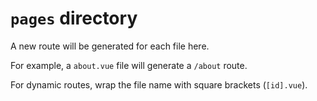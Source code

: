 # `pages` directory

A new route will be generated for each file here.

For example, a `about.vue` file will generate a `/about` route.

For dynamic routes, wrap the file name with square brackets (`[id].vue`).
